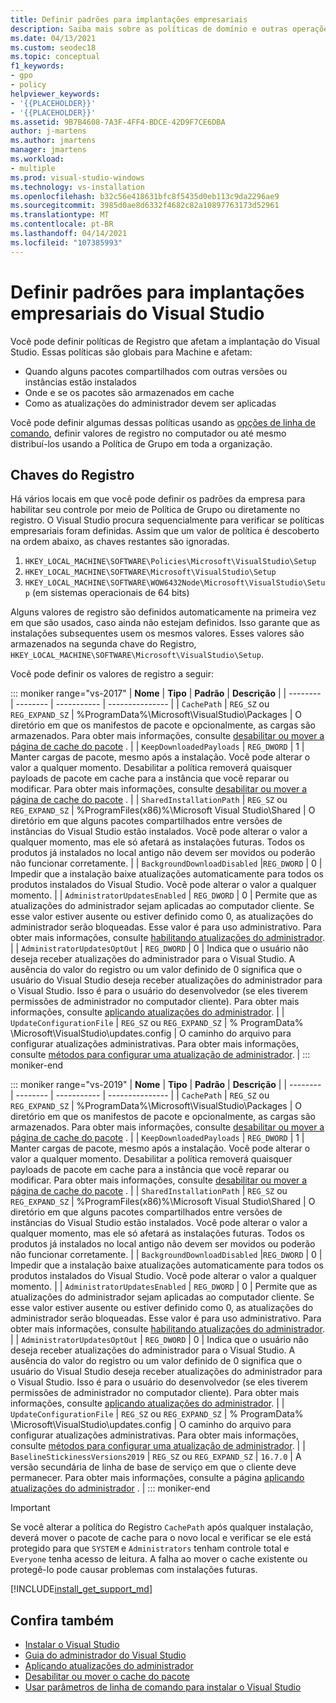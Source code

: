 ```yaml
---
title: Definir padrões para implantações empresariais
description: Saiba mais sobre as políticas de domínio e outras operações de configuração de implantação corporativa do Visual Studio.
ms.date: 04/13/2021
ms.custom: seodec18
ms.topic: conceptual
f1_keywords:
- gpo
- policy
helpviewer_keywords:
- '{{PLACEHOLDER}}'
- '{{PLACEHOLDER}}'
ms.assetid: 9B7B4608-7A3F-4FF4-BDCE-42D9F7CE6DBA
author: j-martens
ms.author: jmartens
manager: jmartens
ms.workload:
- multiple
ms.prod: visual-studio-windows
ms.technology: vs-installation
ms.openlocfilehash: b32c56e418631bfc8f5435d0eb113c9da2296ae9
ms.sourcegitcommit: 3985d0ae8d6332f4682c82a10897763173d52961
ms.translationtype: MT
ms.contentlocale: pt-BR
ms.lasthandoff: 04/14/2021
ms.locfileid: "107385993"
---
```

# <a name="set-defaults-for-enterprise-deployments-of-visual-studio"></a>Definir padrões para implantações empresariais do Visual Studio

Você pode definir políticas de Registro que afetam a implantação do Visual Studio. Essas políticas são globais para Machine e afetam:

- Quando alguns pacotes compartilhados com outras versões ou instâncias estão instalados
- Onde e se os pacotes são armazenados em cache
- Como as atualizações do administrador devem ser aplicadas

Você pode definir algumas dessas políticas usando as [opções de linha de comando](use-command-line-parameters-to-install-visual-studio.md), definir valores de registro no computador ou até mesmo distribuí-los usando a Política de Grupo em toda a organização.

## <a name="registry-keys"></a>Chaves do Registro

Há vários locais em que você pode definir os padrões da empresa para habilitar seu controle por meio de Política de Grupo ou diretamente no registro. O Visual Studio procura sequencialmente para verificar se políticas empresariais foram definidas. Assim que um valor de política é descoberto na ordem abaixo, as chaves restantes são ignoradas.

1. `HKEY_LOCAL_MACHINE\SOFTWARE\Policies\Microsoft\VisualStudio\Setup`
2. `HKEY_LOCAL_MACHINE\SOFTWARE\Microsoft\VisualStudio\Setup`
3. `HKEY_LOCAL_MACHINE\SOFTWARE\WOW6432Node\Microsoft\VisualStudio\Setup` (em sistemas operacionais de 64 bits)

Alguns valores de registro são definidos automaticamente na primeira vez em que são usados, caso ainda não estejam definidos. Isso garante que as instalações subsequentes usem os mesmos valores. Esses valores são armazenados na segunda chave do Registro, `HKEY_LOCAL_MACHINE\SOFTWARE\Microsoft\VisualStudio\Setup`.

Você pode definir os valores de registro a seguir:

::: moniker range="vs-2017"
| **Nome** | **Tipo** | **Padrão** | **Descrição** |
| -------- | -------- | ----------- | --------------- |
| `CachePath` | `REG_SZ` ou `REG_EXPAND_SZ` | %ProgramData%\Microsoft\VisualStudio\Packages | O diretório em que os manifestos de pacote e opcionalmente, as cargas são armazenados. Para obter mais informações, consulte [desabilitar ou mover a página de cache do pacote](disable-or-move-the-package-cache.md) . |
| `KeepDownloadedPayloads` | `REG_DWORD` | 1 | Manter cargas de pacote, mesmo após a instalação. Você pode alterar o valor a qualquer momento. Desabilitar a política removerá quaisquer payloads de pacote em cache para a instância que você reparar ou modificar. Para obter mais informações, consulte [desabilitar ou mover a página de cache do pacote](disable-or-move-the-package-cache.md) . |
| `SharedInstallationPath` | `REG_SZ` ou `REG_EXPAND_SZ` | %ProgramFiles(x86)%\Microsoft Visual Studio\Shared | O diretório em que alguns pacotes compartilhados entre versões de instâncias do Visual Studio estão instalados. Você pode alterar o valor a qualquer momento, mas ele só afetará as instalações futuras. Todos os produtos já instalados no local antigo não devem ser movidos ou poderão não funcionar corretamente. |
| `BackgroundDownloadDisabled` |`REG_DWORD` | 0 | Impedir que a instalação baixe atualizações automaticamente para todos os produtos instalados do Visual Studio. Você pode alterar o valor a qualquer momento. |
| `AdministratorUpdatesEnabled` | `REG_DWORD` | 0 | Permite que as atualizações do administrador sejam aplicadas ao computador cliente. Se esse valor estiver ausente ou estiver definido como 0, as atualizações do administrador serão bloqueadas. Esse valor é para uso administrativo. Para obter mais informações, consulte [habilitando atualizações do administrador](enabling-administrator-updates.md). | 
| `AdministratorUpdatesOptOut` | `REG_DWORD` | 0 | Indica que o usuário não deseja receber atualizações do administrador para o Visual Studio. A ausência do valor do registro ou um valor definido de 0 significa que o usuário do Visual Studio deseja receber atualizações do administrador para o Visual Studio. Isso é para o usuário do desenvolvedor (se eles tiverem permissões de administrador no computador cliente). Para obter mais informações, consulte [aplicando atualizações do administrador](../install/applying-administrator-updates.md#understanding-configuration-options). | 
| `UpdateConfigurationFile` | `REG_SZ` ou `REG_EXPAND_SZ` | % ProgramData% \Microsoft\VisualStudio\updates.config | O caminho do arquivo para configurar atualizações administrativas. Para obter mais informações, consulte [métodos para configurar uma atualização de administrador](../install/applying-administrator-updates.md#methods-for-configuring-an-administrator-update). | 
::: moniker-end

::: moniker range="vs-2019"
| **Nome** | **Tipo** | **Padrão** | **Descrição** |
| -------- | -------- | ----------- | --------------- |
| `CachePath` | `REG_SZ` ou `REG_EXPAND_SZ` | %ProgramData%\Microsoft\VisualStudio\Packages | O diretório em que os manifestos de pacote e opcionalmente, as cargas são armazenados. Para obter mais informações, consulte [desabilitar ou mover a página de cache do pacote](disable-or-move-the-package-cache.md) . |
| `KeepDownloadedPayloads` | `REG_DWORD` | 1 | Manter cargas de pacote, mesmo após a instalação. Você pode alterar o valor a qualquer momento. Desabilitar a política removerá quaisquer payloads de pacote em cache para a instância que você reparar ou modificar. Para obter mais informações, consulte [desabilitar ou mover a página de cache do pacote](disable-or-move-the-package-cache.md) . |
| `SharedInstallationPath` | `REG_SZ` ou `REG_EXPAND_SZ` | %ProgramFiles(x86)%\Microsoft Visual Studio\Shared | O diretório em que alguns pacotes compartilhados entre versões de instâncias do Visual Studio estão instalados. Você pode alterar o valor a qualquer momento, mas ele só afetará as instalações futuras. Todos os produtos já instalados no local antigo não devem ser movidos ou poderão não funcionar corretamente. |
| `BackgroundDownloadDisabled` |`REG_DWORD` | 0 | Impedir que a instalação baixe atualizações automaticamente para todos os produtos instalados do Visual Studio. Você pode alterar o valor a qualquer momento. |
| `AdministratorUpdatesEnabled` | `REG_DWORD` | 0 | Permite que as atualizações do administrador sejam aplicadas ao computador cliente. Se esse valor estiver ausente ou estiver definido como 0, as atualizações do administrador serão bloqueadas. Esse valor é para uso administrativo. Para obter mais informações, consulte [habilitando atualizações do administrador](enabling-administrator-updates.md). | 
| `AdministratorUpdatesOptOut` | `REG_DWORD` | 0 | Indica que o usuário não deseja receber atualizações do administrador para o Visual Studio. A ausência do valor do registro ou um valor definido de 0 significa que o usuário do Visual Studio deseja receber atualizações do administrador para o Visual Studio. Isso é para o usuário do desenvolvedor (se eles tiverem permissões de administrador no computador cliente). Para obter mais informações, consulte [aplicando atualizações do administrador](../install/applying-administrator-updates.md#understanding-configuration-options). | 
| `UpdateConfigurationFile` | `REG_SZ` ou `REG_EXPAND_SZ` | % ProgramData% \Microsoft\VisualStudio\updates.config | O caminho do arquivo para configurar atualizações administrativas. Para obter mais informações, consulte [métodos para configurar uma atualização de administrador](../install/applying-administrator-updates.md#methods-for-configuring-an-administrator-update). | 
| `BaselineStickinessVersions2019` | `REG_SZ` ou `REG_EXPAND_SZ` | `16.7.0` | A versão secundária de linha de base de serviço em que o cliente deve permanecer. Para obter mais informações, consulte a página [aplicando atualizações do administrador](../install/applying-administrator-updates.md#understanding-configuration-options) . | 
::: moniker-end

> [!IMPORTANT]
> Se você alterar a política do Registro `CachePath` após qualquer instalação, deverá mover o pacote de cache para o novo local e verificar se ele está protegido para que `SYSTEM` e `Administrators` tenham controle total e `Everyone` tenha acesso de leitura.
> A falha ao mover o cache existente ou protegê-lo pode causar problemas com instalações futuras.

[!INCLUDE[install_get_support_md](includes/install_get_support_md.md)]

## <a name="see-also"></a>Confira também

- [Instalar o Visual Studio](install-visual-studio.md)
- [Guia do administrador do Visual Studio](visual-studio-administrator-guide.md)
- [Aplicando atualizações do administrador](applying-administrator-updates.md)
- [Desabilitar ou mover o cache do pacote](disable-or-move-the-package-cache.md)
- [Usar parâmetros de linha de comando para instalar o Visual Studio](use-command-line-parameters-to-install-visual-studio.md)

